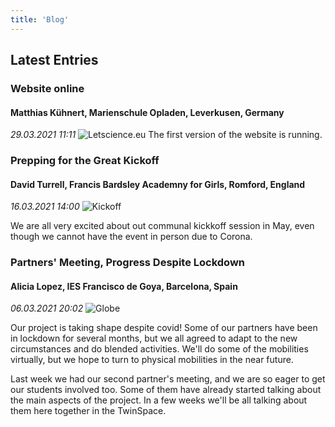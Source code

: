 ```yaml
---
title: 'Blog'
---
```


## Latest Entries

### Website online
#### Matthias Kühnert, Marienschule Opladen, Leverkusen, Germany
_29.03.2021 11:11_
![Letscience.eu](/thumbnail.jpg)
The first version of the website is running.


### Prepping for the Great Kickoff
#### David Turrell, Francis Bardsley Academny for Girls, Romford, England
_16.03.2021 14:00_
![Kickoff](https://unsplash.com/photos/G1hIBdjQoAA/download?force=true&w=640)

We are all very excited about out communal kickkoff session in May, even though we cannot have the event in person due to Corona.


### Partners' Meeting, Progress Despite Lockdown
#### Alicia Lopez, IES Francisco de Goya, Barcelona, Spain
_06.03.2021 20:02_
![Globe](https://unsplash.com/photos/EgwhIBec0Ck/download?force=true&w=640)

Our project is taking shape despite covid! Some of our partners have been in lockdown for several months, but we all agreed to adapt to the new circumstances and do blended activities. We'll do some of the mobilities virtually, but we hope to turn to physical mobilities in the near future.

Last week we had our second partner's meeting, and we are so eager to get our students involved too. Some of them have already started talking about the main aspects of the project. In a few weeks we'll be all talking about them here together in the TwinSpace.
